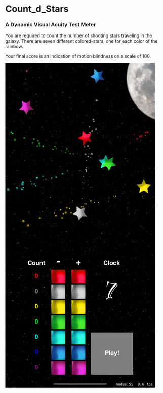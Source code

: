 # Count_d_Stars

### A Dynamic Visual Acuity Test Meter

You are required to count the number of shooting stars traveling in the galaxy. There are seven different colored-stars, one for each color of the rainbow.

Your final score is an indication of motion blindness on a scale of 100.

<img src ="Simulator%20Screen%20Shot%20-%20iPhone%2011%20Pro%20Max%20-%202020-10-13%20at%2013.12.52.png"></a>
